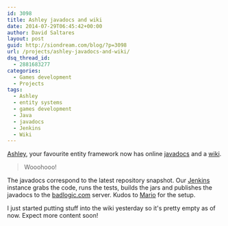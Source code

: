 ```yaml
---
id: 3098
title: Ashley javadocs and wiki
date: 2014-07-29T06:45:42+00:00
author: David Saltares
layout: post
guid: http://siondream.com/blog/?p=3098
url: /projects/ashley-javadocs-and-wiki/
dsq_thread_id:
  - 2881683277
categories:
  - Games development
  - Projects
tags:
  - Ashley
  - entity systems
  - games development
  - Java
  - javadocs
  - Jenkins
  - Wiki
---
```

[Ashley](https://github.com/libgdx/ashley), your favourite entity framework now has online [javadocs](http://libgdx.badlogicgames.com/ashley/docs/) and a [wiki](https://github.com/libgdx/ashley/wiki).

> Wooohooo! 

The javadocs correspond to the latest repository snapshot. Our [Jenkins](libgdx.badlogicgames.com:8080/job/ashley/) instance grabs the code, runs the tests, builds the jars and publishes the javadocs to the [badlogic.com](http://libgdx.badlogicgames.com) server. Kudos to [Mario](https://twitter.com/badlogicgames) for the setup.

I just started putting stuff into the wiki yesterday so it's pretty empty as of now. Expect more content soon!